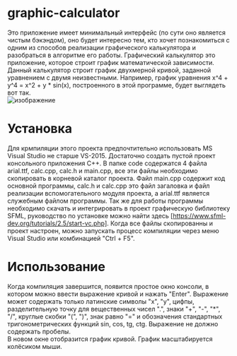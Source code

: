 # graphic-calculator
  
Это приложение имеет минимальный интерфейс (по сути оно является чистым бэкэндом), оно будет интересно тем, кто хочет познакомиться с одним из способов реализации графического калькулятора и разобраться в алгоритме его работы. Графический калькулятор это приложение, которое строит график математической зависимости. Данный калькулятор строит график двухмерной кривой, заданной уравнением с двумя неизвестными. Например, график уравнения x^4 + y^4 = x^2 + y * sin(x), построенного в этой программе, будет выглядеть вот так.   
![изображение](https://user-images.githubusercontent.com/71639489/179417935-db67870f-256e-4c4f-ac59-b7c47c3a3925.png)   

# Установка   

Для крмпиляции этого проекта предпочтительно использовать MS Visual Studio не старше VS-2015. Достаточно создать пустой проект консольного приложения C++. В папке code содержатся 4 файла arial.ttf, calc.cpp, calc.h и main.cpp, все эти файлы необходимо скопировать в корневой каталог проекта. Файл main.cpp содержит код основной программы, calc.h и calc.cpp это файл загаловка и файл реализации вспомогательного модуля проекта, а arial.ttf является служебным файлом программы. Так же для работы программы необходимо скачать и интегрировать в проект графическую библиотеку SFML, руководство по установке можно найти здесь [https://www.sfml-dev.org/tutorials/2.5/start-vc.php]. Когда все файлы скопированны и проект настроен, можно запускать процесс компиляции через меню Visual Studio или комбинацией "Ctrl + F5".   

# Использование   

Когда компиляция завершится, появится простое окно консоли, в котором можно ввести выражение кривой и нажать "Enter". Выражение может содержать только латинские символы "x", "y", цифпы, разделительную точку для вещественных чисел ".", знаки "+", "-", "*", "/", круглые скобки "(", ")", знак равно "=" и обозначения стандартных тригонометрических функций sin, cos, tg, ctg. Выражение не должно содержать пробелы.   
В новом окне отобразится график кривой. График масштабируется колёсиком мыши.   

